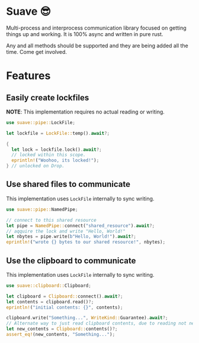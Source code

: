# Suave :sunglasses:
Multi-process and interprocess communication library focused on getting things
up and working. It is 100% async and written in pure rust.

Any and all methods should be supported and they are being added all the time. Come get involved.

# Features

## Easily create lockfiles

**NOTE**: This implementation requires no actual reading or writing.

```rust
use suave::pipe::LockFile;

let lockfile = LockFile::temp().await?;

{
  let lock = lockfile.lock().await?;
  // locked within this scope.
  eprintln!("Woohoo, its locked!");
} // unlocked on Drop.
```

## Use shared files to communicate

This implementation uses `LockFile` internally to sync writing.

```rust
use suave::pipe::NamedPipe;

// connect to this shared resource
let pipe = NamedPipe::connect("shared_resource").await?;
// aqquire the lock and write "Hello, World!"
let nbytes = pipe.write(b"Hello, World!").await?;
eprintln!("wrote {} bytes to our shared resource!", nbytes);
```

## Use the clipboard to communicate

This implementation uses `LockFile` internally to sync writing.

```rust
use suave::clipboard::Clipboard;

let clipboard = Clipboard::connect().await?;
let contents = clipboard.read()?;
eprintln!("initial contents: {}", contents);

clipboard.write("Something...", WriteKind::Guarantee).await?;
// Alternate way to just read clipboard contents, due to reading not needed a lock.
let new_contents = Clipboard::contents()?;
assert_eq!(new_contents, "Something...");
```
